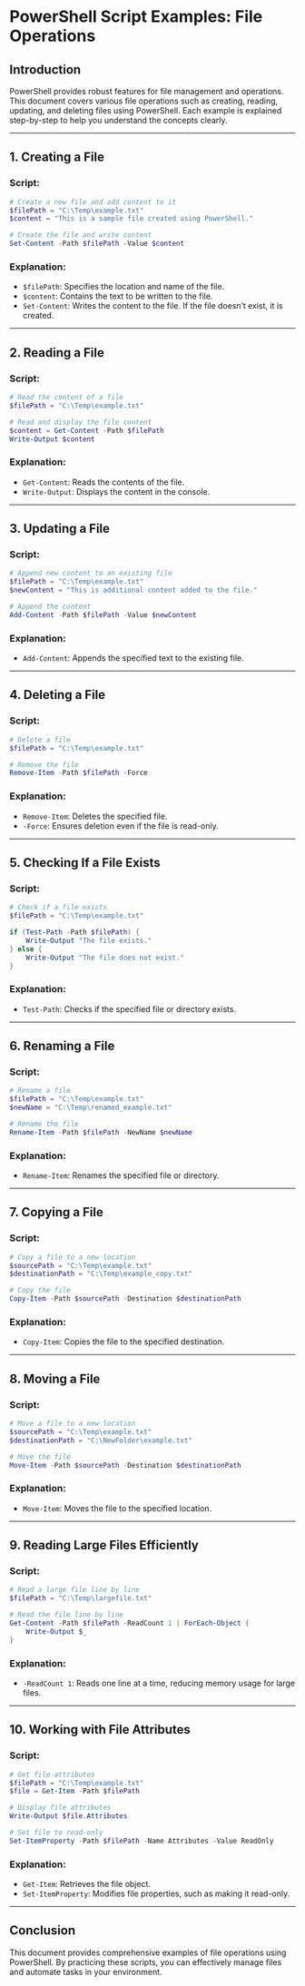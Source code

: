 # PowerShell Script Examples: File Operations

## Introduction
PowerShell provides robust features for file management and operations. This document covers various file operations such as creating, reading, updating, and deleting files using PowerShell. Each example is explained step-by-step to help you understand the concepts clearly.

---

## 1. Creating a File
### Script:
```powershell
# Create a new file and add content to it
$filePath = "C:\Temp\example.txt"
$content = "This is a sample file created using PowerShell."

# Create the file and write content
Set-Content -Path $filePath -Value $content
```
### Explanation:
- `$filePath`: Specifies the location and name of the file.
- `$content`: Contains the text to be written to the file.
- `Set-Content`: Writes the content to the file. If the file doesn’t exist, it is created.

---

## 2. Reading a File
### Script:
```powershell
# Read the content of a file
$filePath = "C:\Temp\example.txt"

# Read and display the file content
$content = Get-Content -Path $filePath
Write-Output $content
```
### Explanation:
- `Get-Content`: Reads the contents of the file.
- `Write-Output`: Displays the content in the console.

---

## 3. Updating a File
### Script:
```powershell
# Append new content to an existing file
$filePath = "C:\Temp\example.txt"
$newContent = "This is additional content added to the file."

# Append the content
Add-Content -Path $filePath -Value $newContent
```
### Explanation:
- `Add-Content`: Appends the specified text to the existing file.

---

## 4. Deleting a File
### Script:
```powershell
# Delete a file
$filePath = "C:\Temp\example.txt"

# Remove the file
Remove-Item -Path $filePath -Force
```
### Explanation:
- `Remove-Item`: Deletes the specified file.
- `-Force`: Ensures deletion even if the file is read-only.

---

## 5. Checking If a File Exists
### Script:
```powershell
# Check if a file exists
$filePath = "C:\Temp\example.txt"

if (Test-Path -Path $filePath) {
    Write-Output "The file exists."
} else {
    Write-Output "The file does not exist."
}
```
### Explanation:
- `Test-Path`: Checks if the specified file or directory exists.

---

## 6. Renaming a File
### Script:
```powershell
# Rename a file
$filePath = "C:\Temp\example.txt"
$newName = "C:\Temp\renamed_example.txt"

# Rename the file
Rename-Item -Path $filePath -NewName $newName
```
### Explanation:
- `Rename-Item`: Renames the specified file or directory.

---

## 7. Copying a File
### Script:
```powershell
# Copy a file to a new location
$sourcePath = "C:\Temp\example.txt"
$destinationPath = "C:\Temp\example_copy.txt"

# Copy the file
Copy-Item -Path $sourcePath -Destination $destinationPath
```
### Explanation:
- `Copy-Item`: Copies the file to the specified destination.

---

## 8. Moving a File
### Script:
```powershell
# Move a file to a new location
$sourcePath = "C:\Temp\example.txt"
$destinationPath = "C:\NewFolder\example.txt"

# Move the file
Move-Item -Path $sourcePath -Destination $destinationPath
```
### Explanation:
- `Move-Item`: Moves the file to the specified location.

---

## 9. Reading Large Files Efficiently
### Script:
```powershell
# Read a large file line by line
$filePath = "C:\Temp\largefile.txt"

# Read the file line by line
Get-Content -Path $filePath -ReadCount 1 | ForEach-Object {
    Write-Output $_
}
```
### Explanation:
- `-ReadCount 1`: Reads one line at a time, reducing memory usage for large files.

---

## 10. Working with File Attributes
### Script:
```powershell
# Get file attributes
$filePath = "C:\Temp\example.txt"
$file = Get-Item -Path $filePath

# Display file attributes
Write-Output $file.Attributes

# Set file to read-only
Set-ItemProperty -Path $filePath -Name Attributes -Value ReadOnly
```
### Explanation:
- `Get-Item`: Retrieves the file object.
- `Set-ItemProperty`: Modifies file properties, such as making it read-only.

---

## Conclusion
This document provides comprehensive examples of file operations using PowerShell. By practicing these scripts, you can effectively manage files and automate tasks in your environment.

